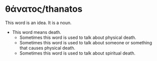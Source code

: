 # θάνατος/thanatos

This word is an idea. It is a noun.

* This word means death.
    * Sometimes this word is used to talk about physical death.
    * Sometimes this word is used to talk about someone or something that causes physical death.
    * Sometimes this word is used to talk about spiritual death.
